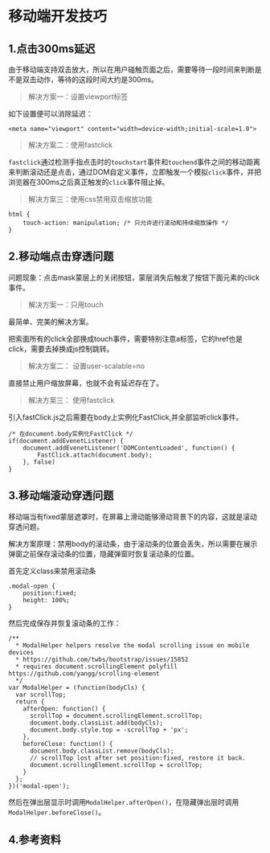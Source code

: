 # 移动端开发技巧

## 1.点击300ms延迟

由于移动端支持双击放大，所以在用户碰触页面之后，需要等待一段时间来判断是不是双击动作，等待的这段时间大约是300ms。

> 解决方案一：设置viewport标签

如下设置便可以消除延迟：

```
<meta name="viewport" content="width=device-width;initial-scale=1.0">
```

> 解决方案二：使用fastclick

`fastclick`通过检测手指点击时的`touchstart`事件和`touchend`事件之间的移动距离来判断滚动还是点击，通过DOM自定义事件，立即触发一个模拟`click`事件，并把浏览器在300ms之后真正触发的`click`事件阻止掉。

> 解决方案三：使用css禁用双击缩放功能

```
html {
    touch-action: manipulation; /* 只允许进行滚动和持续缩放操作 */
}
```

## 2.移动端点击穿透问题

问题现象：点击mask蒙层上的关闭按钮，蒙层消失后触发了按钮下面元素的click事件。

> 解决方案一：只用touch

最简单、完美的解决方案。

把索面所有的click全部换成touch事件，需要特别注意a标签，它的href也是click，需要去掉换成js控制跳转。

> 解决方案二： 设置user-scalable=no

直接禁止用户缩放屏幕，也就不会有延迟存在了。

> 解决方案三： 使用fastclick

引入fastClick.js之后需要在body上实例化FastClick,并全部监听click事件。

```
/* 在document.body实例化FastClick */
if(document.addEvenetListener) {
    document.addEvenetListener('DOMContentLoaded', function() {
        FastClick.attach(document.body);
    }, false)
}
```

## 3.移动端滚动穿透问题

移动端当有fixed蒙层遮罩时，在屏幕上滑动能够滑动背景下的内容，这就是滚动穿透问题。

解决方案原理：禁用body的滚动条，由于滚动条的位置会丢失，所以需要在展示弹窗之前保存滚动条的位置，隐藏弹窗时恢复滚动条的位置。

首先定义class来禁用滚动条

```
.modal-open {
    position:fixed;
    height: 100%;
}
```

然后完成保存并恢复滚动条的工作：

```
/**
  * ModalHelper helpers resolve the modal scrolling issue on mobile devices
  * https://github.com/twbs/bootstrap/issues/15852
  * requires document.scrollingElement polyfill https://github.com/yangg/scrolling-element
  */
var ModalHelper = (function(bodyCls) {
  var scrollTop;
  return {
    afterOpen: function() {
      scrollTop = document.scrollingElement.scrollTop;
      document.body.classList.add(bodyCls);
      document.body.style.top = -scrollTop + 'px';
    },
    beforeClose: function() {
      document.body.classList.remove(bodyCls);
      // scrollTop lost after set position:fixed, restore it back.
      document.scrollingElement.scrollTop = scrollTop;
    }
  };
})('modal-open');
```

然后在弹出层显示时调用`ModalHelper.afterOpen()`，在隐藏弹出层时调用`ModalHelper.beforeClose()`。

## 4.参考资料




